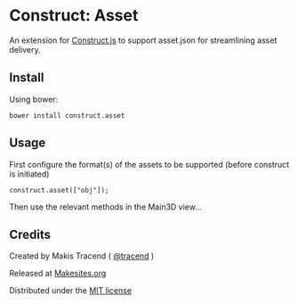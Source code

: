 # Construct: Asset

An extension for [Construct.js](http://github.com/makesites/construct) to support asset.json for streamlining asset delivery.


## Install

Using bower:
```
bower install construct.asset
```

## Usage

First configure the format(s) of the assets to be supported (before construct is initiated)
```
construct.asset(["obj"]);
```
Then use the relevant methods in the Main3D view...


## Credits

Created by Makis Tracend ( [@tracend](http://github.com/tracend) )

Released at [Makesites.org](http://makesites.org)

Distributed under the [MIT license](http://makesites.org/licenses/MIT)

